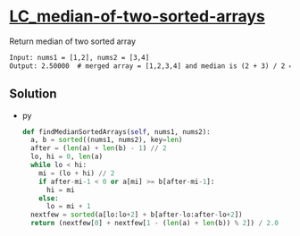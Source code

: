 # [LC_median-of-two-sorted-arrays](https://leetcode.com/problems/median-of-two-sorted-arrays)

Return median of two sorted array

```txt
Input: nums1 = [1,2], nums2 = [3,4]
Output: 2.50000  # merged array = [1,2,3,4] and median is (2 + 3) / 2 = 2.5
```

## Solution

* py

  ```py
  def findMedianSortedArrays(self, nums1, nums2):
    a, b = sorted((nums1, nums2), key=len)
    after = (len(a) + len(b) - 1) // 2
    lo, hi = 0, len(a)
    while lo < hi:
      mi = (lo + hi) // 2
      if after-mi-1 < 0 or a[mi] >= b[after-mi-1]:
        hi = mi
      else:
        lo = mi + 1
    nextfew = sorted(a[lo:lo+2] + b[after-lo:after-lo+2])
    return (nextfew[0] + nextfew[1 - (len(a) + len(b)) % 2]) / 2.0
  ```
